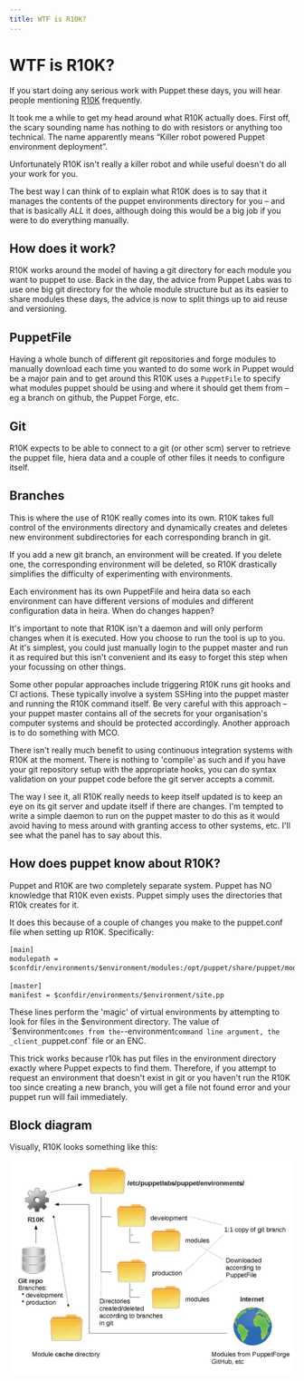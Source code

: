 ```yaml
---
title: WTF is R10K?
---
```

# WTF is R10K?

If you start doing any serious work with Puppet these days, you will hear people mentioning [R10K](https://github.com/puppetlabs/r10k) frequently.

It took me a while to get my head around what R10K actually does. First off, the scary sounding name has nothing to do with resistors or anything too technical. The name apparently means “Killer robot powered Puppet environment deployment”.

Unfortunately R10K isn't really a killer robot and while useful doesn't do all your work for you.

The best way I can think of to explain what R10K does is to say that it manages the contents of the puppet environments directory for you – and that is basically _ALL_ it does, although doing this would be a big job if you were to do everything manually.

## How does it work?
R10K works around the model of having a git directory for each module you want to puppet to use. Back in the day, the advice from Puppet Labs was to use one big git directory for the whole module structure but as its easier to share modules these days, the advice is now to split things up to aid reuse and versioning.

## PuppetFile
Having a whole bunch of different git repositories and forge modules to manually download each time you wanted to do some work in Puppet would be a major pain and to get around this R10K uses a `PuppetFile` to specify what modules puppet should be using and where it should get them from – eg a branch on github, the Puppet Forge, etc.

## Git
R10K expects to be able to connect to a git (or other scm) server to retrieve the puppet file, hiera data and a couple of other files it needs to configure itself.

## Branches
This is where the use of R10K really comes into its own. R10K takes full control of the environments directory and dynamically creates and deletes new environment subdirectories for each corresponding branch in git.

If you add a new git branch, an environment will be created. If you delete one, the corresponding environment will be deleted, so R10K drastically simplifies the difficulty of experimenting with environments.

Each environment has its own PuppetFile and heira data so each environment can have different versions of modules and different configuration data in heira.
When do changes happen?

It's important to note that R10K isn't a daemon and will only perform changes when it is executed. How you choose to run the tool is up to you. At it's simplest, you could just manually login to the puppet master and run it as required but this isn't convenient and its easy to forget this step when your focussing on other things.

Some other popular approaches include triggering R10K runs git hooks and CI actions. These typically involve a system SSHing into the puppet master and running the R10K command itself. Be very careful with this approach – your puppet master contains all of the secrets for your organisation's computer systems and should be protected accordingly. Another approach is to do something with MCO.

There isn't really much benefit to using continuous integration systems with R10K at the moment. There is nothing to 'compile' as such and if you have your git repository setup with the appropriate hooks, you can do syntax validation on your puppet code before the git server accepts a commit.

The way I see it, all R10K really needs to keep itself updated is to keep an eye on its git server and update itself if there are changes. I'm tempted to write a simple daemon to run on the puppet master to do this as it would avoid having to mess around with granting access to other systems, etc. I'll see what the panel has to say about this.

## How does puppet know about R10K?
Puppet and R10K are two completely separate system. Puppet has NO knowledge that R10K even exists. Puppet simply uses the directories that R10k creates for it.

It does this because of a couple of changes you make to the puppet.conf file when setting up R10K. Specifically:

```
[main]
modulepath = $confdir/environments/$environment/modules:/opt/puppet/share/puppet/modules

[master]
manifest = $confdir/environments/$environment/site.pp
```

These lines perform the 'magic' of virtual environments by attempting to look for files in the $environment directory. The value of `$environment` comes from the `--environment` command line argument, the _client_ `puppet.conf` file or an ENC.

This trick works because r10k has put files in the environment directory exactly where Puppet expects to find them. Therefore, if you attempt to request an environment that doesn't exist in git or you haven't run the R10K too since creating a new branch, you will get a file not found error and your puppet run will fail immediately.

## Block diagram
Visually, R10K looks something like this:

![r10k block diagram](r10k_visual.png)
